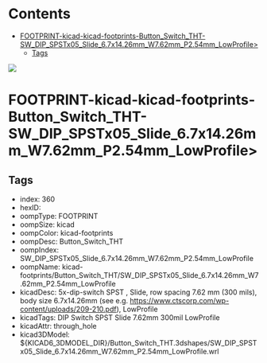 



Contents
========

* [FOOTPRINT-kicad-kicad-footprints-Button_Switch_THT-SW_DIP_SPSTx05_Slide_6.7x14.26mm_W7.62mm_P2.54mm_LowProfile>](#footprint-kicad-kicad-footprints-button_switch_tht-sw_dip_spstx05_slide_67x1426mm_w762mm_p254mm_lowprofile)
	* [Tags](#tags)
  
![][im]
# FOOTPRINT-kicad-kicad-footprints-Button_Switch_THT-SW_DIP_SPSTx05_Slide_6.7x14.26mm_W7.62mm_P2.54mm_LowProfile>

## Tags

- index: 360
- hexID: 
- oompType: FOOTPRINT
- oompSize: kicad
- oompColor: kicad-footprints
- oompDesc: Button_Switch_THT
- oompIndex: SW_DIP_SPSTx05_Slide_6.7x14.26mm_W7.62mm_P2.54mm_LowProfile
- oompName: kicad-footprints/Button_Switch_THT/SW_DIP_SPSTx05_Slide_6.7x14.26mm_W7.62mm_P2.54mm_LowProfile
- kicadDesc: 5x-dip-switch SPST , Slide, row spacing 7.62 mm (300 mils), body size 6.7x14.26mm (see e.g. https://www.ctscorp.com/wp-content/uploads/209-210.pdf), LowProfile
- kicadTags: DIP Switch SPST Slide 7.62mm 300mil LowProfile
- kicadAttr: through_hole
- kicad3DModel: ${KICAD6_3DMODEL_DIR}/Button_Switch_THT.3dshapes/SW_DIP_SPSTx05_Slide_6.7x14.26mm_W7.62mm_P2.54mm_LowProfile.wrl



[im]: image.png

